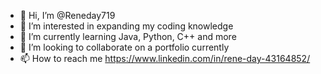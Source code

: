 - 👋 Hi, I’m @Reneday719
- 👀 I’m interested in expanding my coding knowledge
- 🌱 I’m currently learning Java, Python, C++ and more
- 💞️ I’m looking to collaborate on a portfolio currently
- 📫 How to reach me https://www.linkedin.com/in/rene-day-43164852/

<!---
Reneday719/Reneday719 is a ✨ special ✨ repository because its `README.md` (this file) appears on your GitHub profile.
You can click the Preview link to take a look at your changes.
--->
